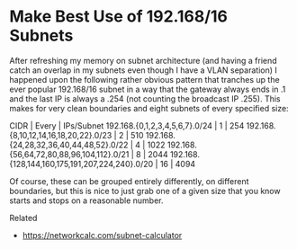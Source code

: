 # Make Best Use of 192.168/16 Subnets

After refreshing my memory on subnet architecture (and having a friend
catch an overlap in my subnets even though I have a VLAN separation) I
happened upon the following rather obvious pattern that tranches up the
ever popular 192.168/16 subnet in a way that the gateway always ends in
.1 and the last IP is always a .254 (not counting the broadcast IP
.255). This makes for very clean boundaries and eight subnets of every
specified size:

CIDR                                           | Every | IPs/Subnet
192.168.{0,1,2,3,4,5,6,7}.0/24                 | 1     | 254
192.168.{8,10,12,14,16,18,20,22}.0/23          | 2     | 510
192.168.{24,28,32,36,40,44,48,52}.0/22         | 4     | 1022
192.168.{56,64,72,80,88,96,104,112}.0/21       | 8     | 2044
192.168.{128,144,160,175,191,207,224,240}.0/20 | 16    | 4094

Of course, these can be grouped entirely differently, on different
boundaries, but this is nice to just grab one of a given size that you
know starts and stops on a reasonable number.

Related

* https://networkcalc.com/subnet-calculator
